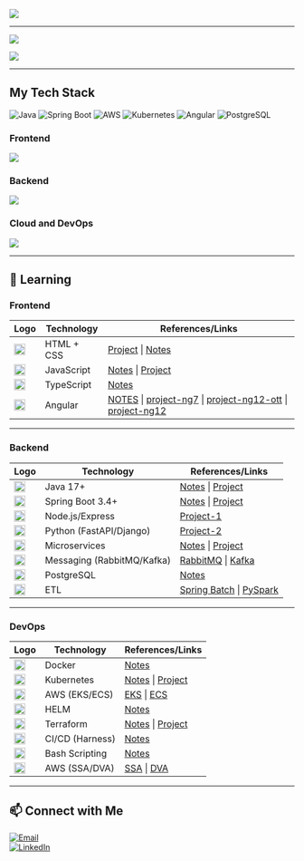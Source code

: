 ![](https://komarev.com/ghpvc/?username=lekhrajdinkar)  

---

[](https://github-readme-stats.vercel.app/api?username=lekhrajdinkar&show_icons=true&theme=light) 

![](https://github-readme-streak-stats.herokuapp.com?user=lekhrajdinkar&theme=light)

![](https://github-readme-stats-eight-theta.vercel.app/api/top-langs/?username=lekhrajdinkar&layout=compact&langs_count=8&hide_border=true&theme=light&hide=Jupyter%20Notebook,HTML)

---
## My Tech Stack  
![Java](https://img.shields.io/badge/Java-ED8B00?style=for-the-badge&logo=java&logoColor=white)
![Spring Boot](https://img.shields.io/badge/Spring_Boot-6DB33F?style=for-the-badge&logo=spring-boot&logoColor=white)
![AWS](https://img.shields.io/badge/AWS-232F3E?style=for-the-badge&logo=amazon-aws&logoColor=white)
![Kubernetes](https://img.shields.io/badge/Kubernetes-326CE5?style=for-the-badge&logo=kubernetes&logoColor=white)
![Angular](https://img.shields.io/badge/Angular-DD0031?style=for-the-badge&logo=angular&logoColor=white)
![PostgreSQL](https://img.shields.io/badge/PostgreSQL-316192?style=for-the-badge&logo=postgresql&logoColor=white)


### Frontend
<img src="https://skillicons.dev/icons?i=angular,ts,css,html,js,redux,rxjs,npm,nodejs" />

### Backend
<img src="https://skillicons.dev/icons?i=java,spring,hibernate,python,django,nodejs,maven,postgres,eclipse,idea,pycharm,vscode,postman,kafka,rabbitmq" />

### Cloud and DevOps
<img src="https://skillicons.dev/icons?i=aws,terraform,docker,kubernetes,git,github,linux,bash" />

---

## 🌱 Learning 

### **Frontend**
| Logo | Technology | References/Links |
|------|------------|------------------|
| <img src="https://skillicons.dev/icons?i=html&theme=light" width="20" /> | HTML + CSS | [Project](https://github.com/lekhrajdinkar/01-front-end-pack/tree/master/StyleHTML) \| [Notes](https://github.com/lekhrajdinkar/01-front-end-pack/tree/master/01-Frontend-html-css-maximilliam-2018/NOTES-CSS) |
| <img src="https://skillicons.dev/icons?i=js&theme=light" width="20" /> | JavaScript | [Notes](https://github.com/lekhrajdinkar/01-front-end-pack/tree/master/VanillaJS/NOTES_JS) \| [Project](https://github.com/lekhrajdinkar/01-front-end-pack/tree/master/VanillaJS) |
| <img src="https://skillicons.dev/icons?i=ts&theme=light" width="20" /> | TypeScript | [Notes](https://github.com/lekhrajdinkar/01-front-end-pack/tree/master/SupersetTS) |
| <img src="https://skillicons.dev/icons?i=angular&theme=light" width="20" /> | Angular | [NOTES](https://github.com/lekhrajdinkar/01-Frontend-Angular6-fundamentals/tree/master/notes) \| [project-ng7](https://github.com/lekhrajdinkar/01-Frontend-MEAN-stack) \| [project-ng12-ott](https://github.com/lekhrajdinkar/99-project-01-OTT-ng) \| [project-ng12](https://github.com/lekhrajdinkar/01-front-end-pack/tree/master/ng12) |

---

### **Backend**
| Logo | Technology | References/Links |
|------|------------|------------------|
| <img src="https://skillicons.dev/icons?i=java&theme=light" width="20" /> | Java 17+ | [Notes](https://github.com/lekhrajdinkar/02-Java17/tree/main/Notes) \| [Project](https://github.com/lekhrajdinkar/02-Java17) |
| <img src="https://skillicons.dev/icons?i=spring&theme=light" width="20" /> | Spring Boot 3.4+ | [Notes](https://github.com/lekhrajdinkar/02-backend-java-spring/tree/main/00_Springboot) \| [Project](https://github.com/lekhrajdinkar/02-backend-java-spring/tree/main/src/main/java/com/lekhraj/java/spring) |
| <img src="https://skillicons.dev/icons?i=nodejs&theme=light" width="20" /> | Node.js/Express | [Project-1](https://github.com/lekhrajdinkar/02-Backend-API-NodeJS) |
| <img src="https://skillicons.dev/icons?i=py&theme=light" width="20" /> | Python (FastAPI/Django) | [Project-2](https://github.com/lekhrajdinkar/02-Backend-Python) |
| <img src="https://skillicons.dev/icons?i=aws&theme=light" width="20" /> | Microservices | [Notes](https://github.com/lekhrajdinkar/03-spring-cloud-v2/tree/main/Notes) \| [Project](https://github.com/lekhrajdinkar/03-spring-cloud-v2) |
| <img src="https://skillicons.dev/icons?i=rabbitmq&theme=light" width="20" /> | Messaging (RabbitMQ/Kafka) | [RabbitMQ](https://github.com/lekhrajdinkar/02-backend-java-spring/blob/main/06_messaging/rmq/06_Messaging_rabbitMQ.md) \| [Kafka](https://github.com/lekhrajdinkar/02-backend-java-spring/tree/main/06_messaging/kakfa) |
| <img src="https://skillicons.dev/icons?i=postgres&theme=light" width="20" /> | PostgreSQL | [Notes](https://github.com/lekhrajdinkar/02-backend-java-spring/tree/main/08_Database/01_rdbms) |
| <img src="https://skillicons.dev/icons?i=spring&theme=light" width="20" /> | ETL | [Spring Batch](https://github.com/lekhrajdinkar/02-backend-java-spring/tree/main/09_ETL/01_spring-batch) \| [PySpark](https://github.com/lekhrajdinkar/02-backend-java-spring/tree/main/09_ETL/02_py-spark) |

---

### **DevOps**
| Logo | Technology | References/Links |
|------|------------|------------------|
| <img src="https://skillicons.dev/icons?i=docker&theme=light" width="20" /> | Docker | [Notes](https://github.com/lekhrajdinkar/02-backend-java-spring/tree/main/02_docker) |
| <img src="https://skillicons.dev/icons?i=kubernetes&theme=light" width="20" /> | Kubernetes | [Notes](https://github.com/lekhrajdinkar/02-backend-java-spring/tree/main/03_Kubernetes) \| [Project](https://github.com/lekhrajdinkar/02-backend-java-spring/tree/main/03_Kubernetes/00_project) |
| <img src="https://skillicons.dev/icons?i=aws&theme=light" width="20" /> | AWS (EKS/ECS) | [EKS](https://github.com/lekhrajdinkar/02-backend-java-spring/tree/main/03_Kubernetes/04_EKS) \| [ECS](https://github.com/lekhrajdinkar/02-backend-java-spring/tree/main/03_Kubernetes/03_ECS) |
| <img src="https://skillicons.dev/icons?i=helm&theme=light" width="20" /> | HELM | [Notes](https://github.com/lekhrajdinkar/02-backend-java-spring/tree/main/03_Kubernetes/05_helm) |
| <img src="https://skillicons.dev/icons?i=terraform" width="20" /> | Terraform | [Notes](https://github.com/lekhrajdinkar/02-backend-java-spring/tree/main/04_terraform) \| [Project](https://github.com/lekhrajdinkar/02-backend-java-spring/tree/main/04_terraform/project/aws-config-maps) |
| <img src="https://skillicons.dev/icons?i=githubactions&theme=light" width="20" /> | CI/CD (Harness) | [Notes](https://github.com/lekhrajdinkar/02-backend-java-spring/tree/main/05_harness) |
| <img src="https://skillicons.dev/icons?i=bash&theme=light" width="20" /> | Bash Scripting | [Notes](https://github.com/lekhrajdinkar/02-backend-java-spring/tree/main/07_scripting/bash_script) |
| <img src="https://skillicons.dev/icons?i=aws&theme=light" width="20" /> | AWS (SSA/DVA) | [SSA](https://github.com/lekhrajdinkar/02-backend-java-spring/tree/main/01_aws) \| [DVA](https://github.com/lekhrajdinkar/02-backend-java-spring/blob/main/01_aws/00_DVA-C02/00_DVA.md) |

---
## 📫 Connect with Me  
[![Email](https://img.shields.io/badge/Email-D14836?style=for-the-badge&logo=gmail&logoColor=white)](mailto:lekhrajdinkarus@gmail.com)  
[![LinkedIn](https://img.shields.io/badge/LinkedIn-0A66C2?style=for-the-badge&logo=linkedin&logoColor=white)](https://www.linkedin.com/in/lekhraj-dinkar-25872140/)  
  
